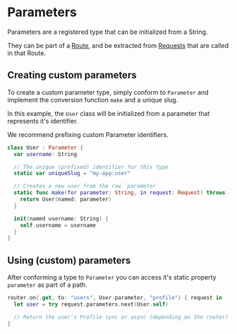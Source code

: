 # Parameters

Parameters are a registered type that can be initialized from a String.

They can be part of a [Route](route.md), and be extracted from [Requests](../http/message.md) that are called in that Route.

## Creating custom parameters

To create a custom parameter type, simply conform to `Parameter` and implement the conversion function `make` and a unique slug.

In this example, the `User` class will be initialized from a parameter that represents it's identifier.

We recommend prefixing custom Parameter identifiers.

```swift
class User : Parameter {
  var username: String

  // The unique (prefixed) identifier for this type
  static var uniqueSlug = "my-app:user"

  // Creates a new user from the raw `parameter`
  static func make(for parameter: String, in request: Request) throws -> User {
    return User(named: parameter)
  }

  init(named username: String) {
    self.username = username
  }
}
```

## Using (custom) parameters

After conforming a type to `Parameter` you can access it's static property `parameter` as part of a path.

```swift
router.on(.get, to: "users", User.parameter, "profile") { request in
  let user = try request.parameters.next(User.self)

  // Return the user's Profile sync or async (depending on the router)
}
```
